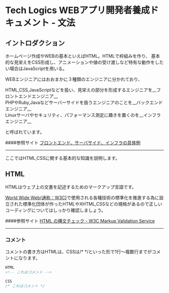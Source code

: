# Tech Logics WEBアプリ開発者養成ドキュメント - 文法

## イントロダクション

ホームページ作成やWEBの基本といえばHTML。HTMLで枠組みを作り、
基本的な見栄えをCSS形成し、アニメーションや値の受け渡しなど特有な動作をしたい場合はJavaScriptを用いる。

WEBエンジニアにはおおまかに３種類のエンジニアに分かれており、

HTML,CSS,JavaScriptなどを扱い、見栄えの部分を形成するエンジニアを__フロントエンドエンジニア__<br>
PHPやRuby,Javaなどサーバーサイドを扱うエンジニアのことを__バックエンドエンジニア__<br>
Linuxサーバやセキュリティ、パフォーマンス測定に趣きを置くのを__インフラエンジニア__

と呼ばれています。

####参照サイト
[フロントエンド、サーバサイド、インフラの具体例](http://qiita.com/shuntaro_tamura/items/e1a20e33c57c71679688)

---

ここではHTML,CSSに関する基本的な知識を説明します。

## HTML
HTMLはウェブ上の文書を記述するためのマークアップ言語です。

[World Wide Web(通称：W3C)](http://ja.wikipedia.org/wiki/World_Wide_Web_Consortium)で使用される各種技術の標準化を推進する為に設立された標準化団体が作ったHTMLやXHTML,CSSなどの規格があるので正しいコーディングについてはしっかり確認しましょう。

####参照サイト
[HTML の構文チェック - W3C Markup Validation Service](http://webkaru.net/dev/html-w3c-markup-validation-service/)


---


### コメント
コメントの書き方はHTMLは<!-- -->、CSSは/* */といった形で1行〜複数行までがコメントになります。
```html
HTML
<!-- これはコメント -->
```

```css
CSS
/* これはコメント */
```

